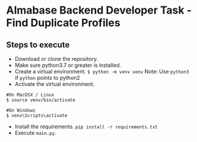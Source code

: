 # Almabase Backend Developer Task - Find Duplicate Profiles

## Steps to execute
* Download or clone the repository.
* Make sure python3.7 or greater is installed.
* Create a virtual environment.
```$ python -m venv venv```
Note: Use `python3` if `python` points to python2
* Activate the virtual environment.
```
#On MacOSX / Linux
$ source venv/bin/activate

#On Windows
$ venv\Scripts\activate
```
* Install the requirements.
```pip install -r requirements.txt```
* Execute `main.py`.
